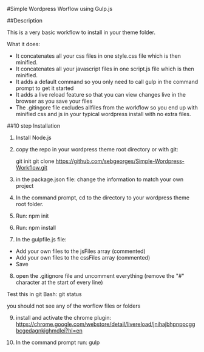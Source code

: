 #Simple Wordpress Worflow using Gulp.js

##Description

This is a very basic workflow to install in your theme folder.

What it does:
- It concatenates all your css files in one style.css file which is then minified.
- It concatenates all your javascript files in one script.js file which is then minified.
- It adds a default command so you only need to call gulp in the command prompt to get it started
- It adds a live reload feature so that you can view changes live in the browser as you save your files
- The .gitingore file excludes allfiles from the workflow so you end up with minified css and js in your typical wordpress install with no extra files.

##10 step Installation

1. Install Node.js

2. copy the repo in your wordpress theme root directory or with git:

    git init
    git clone https://github.com/sebgeorges/Simple-Wordpress-Workflow.git

3. in the package.json file:
change the information to match your own project

4. In the command prompt, cd to the 
directory to your wordpress theme root folder.

5. Run:
    npm init
    
6. Run:
    npm install
    
7. In the gulpfile.js file:
- Add your own files to the jsFiles array (commented)
- Add your own files to the cssFiles array (commented)
- Save


8. open the .gitignore file and uncomment everything (remove the "#" character at the start of every line)

Test this in git Bash:
    git status
    
you should not see any of the worflow files or folders

9. install and activate the chrome plugin:
https://chrome.google.com/webstore/detail/livereload/jnihajbhpnppcggbcgedagnkighmdlei?hl=en
    
10. In the command prompt run:
    gulp








